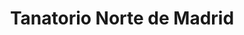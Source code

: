 ---
title: "Tanatorio Norte de Madrid"
url: /madrid/tanatorio-norte-de-madrid/
shop: directores de funerarias
---